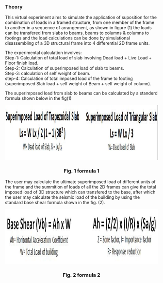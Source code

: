 ### Theory


This virtual experiment aims to simulate the application of suposition for the combination of loads in a framed structure, from one member of the frame to another in a sequence of arrangement, as shown in figure (1) the loads can be transfered from slabs to beams, beams to columns & columns to footings and the load calculations can be done by simulational disassembling of a 3D structural frame into 4 differential 2D frame units.

The experimental calculation involves:<br>
Step-1: Calculation of total load of slab involving Dead load + Live Load + Floor finish load.<br>
Step-2: Calculation of superimposed load of slab to beams.<br>
Step-3: calculation of self weight of beam.<br>
step-4: Calculation of total imposed load of the frame to footing (superimposed Slab load + self     weight of Beam + self weight of column).<br>

The superimposed load from slab to beams can be calculated by a standerd formula shown below in  the fig(1)








<center>
<img src="images/superimposed.png" height="180px"  width="960px" >

### Fig. 1 formula 1
</center>







The user may calculate the ultimate superimposed load of different units of the frame and the summition of loads of all the 2D frames can give the total imposed load of 3D structure which can transfered to the base, after which the user may calculate the seismic load of the building by using the standard base shear formula shown in the fig. (2).




<center>
<img src="images/Baseshear.png" height="180px"  width="960px" >

### Fig. 2 formula 2
</center>